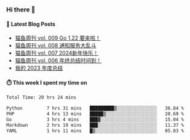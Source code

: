 ### Hi there 👋


#### 📖 Latest Blog Posts
<!-- BLOG-POST-LIST:START -->
- [猫鱼周刊 vol. 009 Go 1.22 要来啦！](https://ameow.xyz/archives/weekly-009)
- [猫鱼周刊 vol. 008 通知服务大乱斗](https://ameow.xyz/archives/weekly-008)
- [猫鱼周刊 vol. 007 2024新年快乐！](https://ameow.xyz/archives/weekly-007)
- [猫鱼周刊 vol. 006 年终总结时间到！](https://ameow.xyz/archives/weekly-006)
- [我的 2023 年度总结](https://ameow.xyz/archives/2023-wrapup)
<!-- BLOG-POST-LIST:END -->

#### ⏱️ This week I spent my time on
<!--START_SECTION:waka-->

```txt
Total Time: 20 hrs 24 mins

Python         7 hrs 31 mins   █████████▒░░░░░░░░░░░░░░░   36.84 %
PHP            4 hrs 13 mins   █████▒░░░░░░░░░░░░░░░░░░░   20.69 %
Go             3 hrs 4 mins    ███▓░░░░░░░░░░░░░░░░░░░░░   15.04 %
Markdown       2 hrs 19 mins   ███░░░░░░░░░░░░░░░░░░░░░░   11.37 %
YAML           1 hrs 11 mins   █▒░░░░░░░░░░░░░░░░░░░░░░░   05.83 %
```

<!--END_SECTION:waka-->

<!--
**LeslieLeung/LeslieLeung** is a ✨ _special_ ✨ repository because its `README.md` (this file) appears on your GitHub profile.

Here are some ideas to get you started:

- 🔭 I’m currently working on ...
- 🌱 I’m currently learning ...
- 👯 I’m looking to collaborate on ...
- 🤔 I’m looking for help with ...
- 💬 Ask me about ...
- 📫 How to reach me: ...
- 😄 Pronouns: ...
- ⚡ Fun fact: ...
-->
